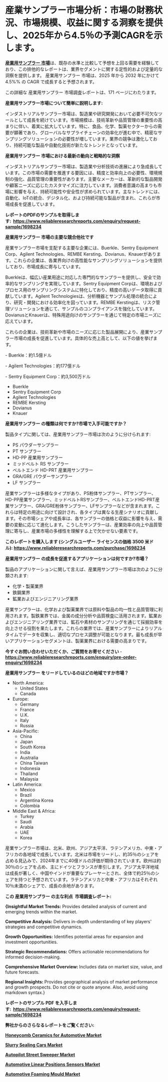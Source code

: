 <p><h1>産業サンプラー市場分析：市場の財務状況、市場規模、収益に関する洞察を提供し、2025年から4.5％の予測CAGRを示します。</h1></p><p data-sourcepos="1:1-1:157"><strong><a href="https://www.reliableresearchreports.com/industrial-samplers-r1698234?utm_campaign=107&utm_medium=36&utm_source=Github&utm_content=ia&utm_term=31032025&utm_id=industrial-samplers">産業用サンプラー 市場</a></strong>は、既存の水準と比較して予想を上回る需要を経験しており、この排他的なレポートは、業界セグメントに関する定性的および定量的な洞察を提供します。 産業用サンプラー 市場は、2025 年から 2032 年にかけて 4.5%% の CAGR で成長すると予想されます。</p>
<p data-sourcepos="3:1-3:50">この詳細な 産業用サンプラー 市場調査レポートは、171 ページにわたります。</p>
<p><strong>産業用サンプラー市場について簡単に説明します:</strong></p>
<p><p>インダストリアルサンプラー市場は、製造業や研究開発において必要不可欠なツールとして成長を続けています。市場規模は、技術革新や品質管理の重要性の高まりに伴い、着実に拡大しています。特に、食品、化学、製薬セクターからの需要が顕著であり、グローバルなサプライチェーンの効率化が進む中で、精密なサンプリングソリューションの必要性が増しています。業界の競争は激化しており、持続可能な製品や自動化技術が新たなトレンドとなっています。</p></p>
<p><strong>産業用サンプラー 市場における最新の動向と戦略的な洞察</strong></p>
<p><p>インダストリアルサンプラー市場は、製造業や分析技術の進展により急成長しています。この市場の需要を推進する要因には、精度と効率向上の必要性、環境規制の強化、品質管理の重要性があります。主要なメーカーは、革新的な製品開発や顧客ニーズに応じたカスタマイズに注力しています。消費者意識の高まりも市場に影響を与え、持続可能性や安全性が求められています。主なトレンドには、自動化、IoTの統合、デジタル化、および持続可能な製品が含まれ、これらが市場成長を促進しています。</p></p>
<p><strong>レポートのPDFのサンプルを取得します</strong><strong>:&nbsp;&nbsp;<a href="https://www.reliableresearchreports.com/enquiry/request-sample/1698234?utm_campaign=107&utm_medium=36&utm_source=Github&utm_content=ia&utm_term=31032025&utm_id=industrial-samplers">https://www.reliableresearchreports.com/enquiry/request-sample/1698234</a></strong></p>
<p><strong>産業用サンプラー 市場の主要な競合他社です</strong></p>
<p><p>産業サンプラー市場を支配する主要な企業には、Buerkle、Sentry Equipment Corp、Agilent Technologies、REMBE Kersting、Dovianus、Knauerがあります。これらの企業は、各業界向けの高性能なサンプリングソリューションを提供しており、市場成長に寄与しています。</p><p>Buerkleは、幅広い産業用途に対応した専門的なサンプラーを提供し、安全で効率的なサンプリングを実現しています。Sentry Equipment Corpは、環境およびプロセス用のサンプリングシステムに特化しており、精度の高いデータ取得に貢献しています。Agilent Technologiesは、分析機器とサンプル処理の統合により、研究・開発における効率化を図っています。REMBE Kerstingは、リスク管理ソリューションを通じて、サンプルのコンプライアンスを強化しています。DovianusとKnauerは、特殊用途向けのサンプラーを通じて特定の市場ニーズに応えています。</p><p>これらの企業は、技術革新や市場のニーズに応じた製品展開により、産業サンプラー市場の成長を促進しています。具体的な売上高として、以下の値を挙げます。</p><p>- Buerkle：約1.5億ドル</p><p>- Agilent Technologies：約177億ドル</p><p>- Sentry Equipment Corp：約3,500万ドル</p></p>
<p><ul><li>Buerkle</li><li>Sentry Equipment Corp</li><li>Agilent Technologies</li><li>REMBE Kersting</li><li>Dovianus</li><li>Knauer</li></ul></p>
<p><strong>産業用サンプラー の種類は何ですか?市場で入手可能ですか？</strong></p>
<p>製品タイプに関しては、産業用サンプラー市場は次のように分けられます:</p>
<p><ul><li>PS パウダーサンプラー</li><li>PT サンプラー</li><li>HD-PP 産業用サンプラー</li><li>ミッドベルト RS サンプラー</li><li>ベルトエンド HD-PRT 産業用サンプラー</li><li>GRA/GRE パウダーサンプラー</li><li>LF サンプラー</li></ul></p>
<p><p>産業サンプラーは多様なタイプがあり、PS粉体サンプラー、PTサンプラー、HD-PP産業サンプラー、ミッドベルトRSサンプラー、ベルトエンドHD-PRT産業サンプラー、GRA/GRE粉体サンプラー、LFサンプラーなどが含まれます。これらは特定の用途に向けて設計され、各タイプは異なる生産シナリオに貢献します。その市場シェアや成長率は、各サンプラーの価格と収益に影響を与え、需要の変動に応じて進化します。こうしたサンプラーは、産業効率の向上や品質管理に寄与し、産業市場の多様性を理解する上で欠かせない要素です。</p></p>
<p><strong>このレポートを購入します (シングルユーザー ライセンスの価格 3500 米ドル):&nbsp;<a href="https://www.reliableresearchreports.com/purchase/1698234?utm_campaign=107&utm_medium=36&utm_source=Github&utm_content=ia&utm_term=31032025&utm_id=industrial-samplers">https://www.reliableresearchreports.com/purchase/1698234</a></strong></p>
<p><strong>産業用サンプラー の成長を促進するアプリケーションは何ですか?市場？</strong></p>
<p>製品のアプリケーションに関して言えば、産業用サンプラー市場は次のように分類されます:</p>
<p><ul><li>化学・製薬業界</li><li>鉄鋼業界</li><li>鉱業およびエンジニアリング業界</li></ul></p>
<p><p>産業サンプラーは、化学および製薬業界では原料や製品の均一性と品質管理に利用されます。製鉄業界では、金属の成分分析や品質検査に活用されます。鉱業およびエンジニアリング業界では、鉱石や素材のサンプリングを通じて採掘効率を向上させる役割を果たします。これらの業界では、産業サンプラーによりリアルタイムでデータを収集し、適切なプロセス調整が可能となります。最も成長が早いアプリケーションセグメントは、製薬業界における需要の高まりです。</p></p>
<p><strong>今すぐお問い合わせいただくか、ご質問をお寄せください</strong><strong>&nbsp;</strong>-<strong><a href="https://www.reliableresearchreports.com/enquiry/pre-order-enquiry/1698234?utm_campaign=107&utm_medium=36&utm_source=Github&utm_content=ia&utm_term=31032025&utm_id=industrial-samplers">https://www.reliableresearchreports.com/enquiry/pre-order-enquiry/1698234</a></strong></p>
<p><strong>産業用サンプラー をリードしているのはどの地域ですか市場？</strong></p>
<p><ul>
    <li>
        North America:
        <ul>
            <li>United States</li>
            <li>Canada</li>
        </ul>
    </li>
    <li>
        Europe:
        <ul>
            <li>Germany</li>
            <li>France</li>
            <li>U.K.</li>
            <li>Italy</li>
            <li>Russia</li>
        </ul>
    </li>
    <li>
        Asia-Pacific:
        <ul>
            <li>China</li>
            <li>Japan</li>
            <li>South Korea</li>
            <li>India</li>
            <li>Australia</li>
            <li>China Taiwan</li>
            <li>Indonesia</li>
            <li>Thailand</li>
            <li>Malaysia</li>
        </ul>
    </li>
    <li>
        Latin America:
        <ul>
            <li>Mexico</li>
            <li>Brazil</li>
            <li>Argentina Korea</li>
            <li>Colombia</li>
        </ul>
    </li>
    <li>
        Middle East & Africa:
        <ul>
            <li>Turkey</li>
            <li>Saudi</li>
            <li>Arabia</li>
            <li>UAE</li>
            <li>Korea</li>
        </ul>
    </li>
    </ul></p>
<p><p>産業サンプラー市場は、北米、欧州、アジア太平洋、ラテンアメリカ、中東・アフリカの各地域で成長しています。北米は市場をリードし、約35％のシェアを占める見込みで、2024年までに40億ドルの評価が期待されています。欧州は約30％のシェアを占め、主にドイツとフランスが牽引します。アジア太平洋地域は成長が著しく、中国やインドが重要なプレーヤーとされ、全体で約25％のシェアを持つと予想されています。ラテンアメリカと中東・アフリカはそれぞれ10％未満のシェアで、成長の余地があります。</p></p>
<p><strong>この 産業用サンプラー の主な利点&nbsp; 市場調査レポート:</strong></p>
<p><strong>{Insightful Market Trends:</strong> Provides detailed analysis of current and emerging trends within the market.</p>
<p><strong>Competitive Analysis:</strong> Delivers in-depth understanding of key players' strategies and competitive dynamics.</p>
<p><strong>Growth Opportunities:</strong> Identifies potential areas for expansion and investment opportunities.</p>
<p><strong>Strategic Recommendations:</strong> Offers actionable recommendations for informed decision-making.</p>
<p><strong>Comprehensive Market Overview: </strong>Includes data on market size, value, and future forecasts.</p>
<p><strong>Regional Insights: </strong>Provides geographical analysis of market performance and growth prospects. Do not cite or quote anyone. Also, avoid using markdown syntax.}</p>
<p><strong>レポートのサンプル PDF を入手します:&nbsp;</strong><strong>&nbsp;<a href="https://www.reliableresearchreports.com/enquiry/request-sample/1698234?utm_campaign=107&utm_medium=36&utm_source=Github&utm_content=ia&utm_term=31032025&utm_id=industrial-samplers">https://www.reliableresearchreports.com/enquiry/request-sample/1698234</a></strong></p>
<p></p>
<p></p>
<p></p>
<p></p>
<p><strong>弊社からのさらなるレポートをご覧ください:</strong></p>
<p><strong><p><a href="https://github.com/reahmmunises/Market-Research-Report-List-1/blob/main/honeycomb-ceramics-for-automotive-market.md?utm_campaign=107&utm_medium=36&utm_source=Github&utm_content=ia&utm_term=31032025&utm_id=industrial-samplers">Honeycomb Ceramics for Automotive Market</a></p><p><a href="https://github.com/moratronak3q/Market-Research-Report-List-1/blob/main/slurry-sealing-cars-market.md?utm_campaign=107&utm_medium=36&utm_source=Github&utm_content=ia&utm_term=31032025&utm_id=industrial-samplers">Slurry Sealing Cars Market</a></p><p><a href="https://github.com/jugutstam/Market-Research-Report-List-1/blob/main/autopilot-street-sweeper-market.md?utm_campaign=107&utm_medium=36&utm_source=Github&utm_content=ia&utm_term=31032025&utm_id=industrial-samplers">Autopilot Street Sweeper Market</a></p><p><a href="https://github.com/zakkistuey/Market-Research-Report-List-1/blob/main/automotive-linear-positions-sensors-market.md?utm_campaign=107&utm_medium=36&utm_source=Github&utm_content=ia&utm_term=31032025&utm_id=industrial-samplers">Automotive Linear Positions Sensors Market</a></p><p><a href="https://github.com/pilukypalis/Market-Research-Report-List-1/blob/main/automotive-foaming-mould-market.md?utm_campaign=107&utm_medium=36&utm_source=Github&utm_content=ia&utm_term=31032025&utm_id=industrial-samplers">Automotive Foaming Mould Market</a></p></strong></p>